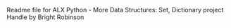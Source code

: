 Readme file for ALX Python - More Data Structures: Set, Dictionary project
Handle by Bright Robinson
